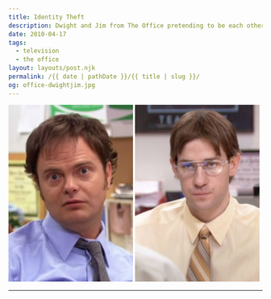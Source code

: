 ```yaml
---
title: Identity Theft
description: Dwight and Jim from The Office pretending to be each other.
date: 2010-04-17
tags: 
  - television
  - the office
layout: layouts/post.njk
permalink: /{{ date | pathDate }}/{{ title | slug }}/
og: office-dwightjim.jpg
---
```


<p>
  <img src="/img/office-dwightjim.jpg" alt="Dwight dressed as Jim" width="247" class="img-left" />
  <img src="/img/office-jimdwight.jpg" alt="Jim dressed as Dwight" width="247" />
</p>

---
